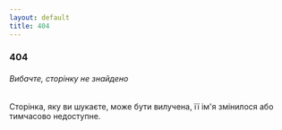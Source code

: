 ```yaml
---
layout: default
title: 404
---
```


<!-- Page Content-->
<main class="page-content">
  <!-- 404-->
  <section style="background-image: url(images/bg-404.jpg);" class="section-50 section-sm-bottom-100 section-lg-top-87 bg-image">
    <div class="shell text-center">
      <div class="range range-sm-center">
        <div class="cell-sm-8 cell-md-7 cell-lg-6">
          <div class="inset-sm-left-56 inset-sm-right-56">
            <h3>404</h3>
            <h6>Вибачте, сторінку не знайдено</h6>
            <p class="offset-top-9">
              Сторінка, яку ви шукаєте, може бути вилучена, її ім'я змінилося або тимчасово недоступне.
            </p>
          </div>
        </div>
      </div>
    </div>
  </section>
</main>
